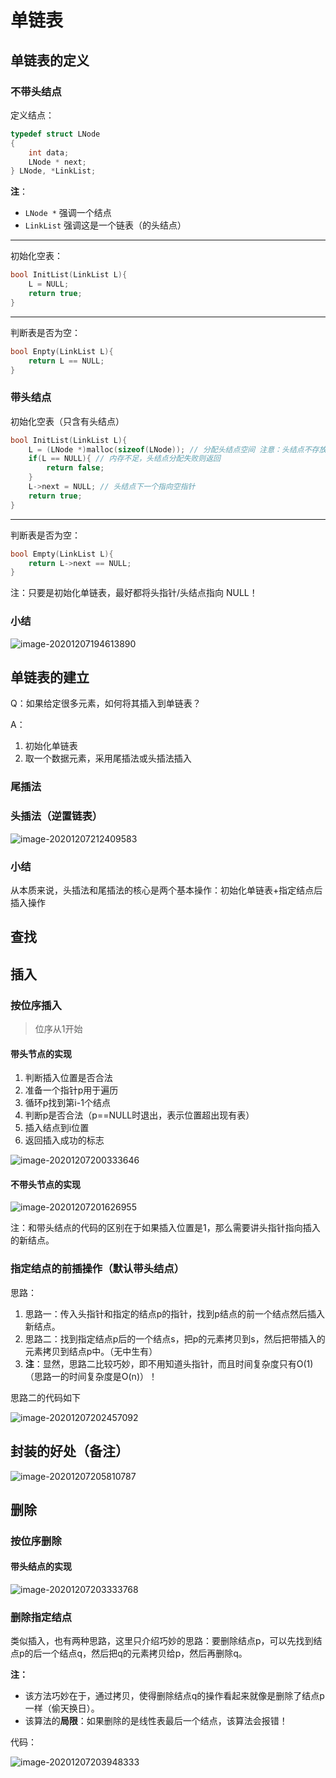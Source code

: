 # 单链表

## 单链表的定义

### 不带头结点

定义结点：

```c
typedef struct LNode
{
    int data;
    LNode * next;
} LNode, *LinkList; 
```

**注**：

- `LNode *` 强调一个结点
- `LinkList` 强调这是一个链表（的头结点）



---

初始化空表：

```c
bool InitList(LinkList L){
    L = NULL;
    return true;
}
```



---

判断表是否为空：

```c
bool Enpty(LinkList L){
    return L == NULL;
}
```



### 带头结点

初始化空表（只含有头结点）

```c
bool InitList(LinkList L){
    L = (LNode *)malloc(sizeof(LNode)); // 分配头结点空间 注意：头结点不存放数据 
	if(L == NULL){ // 内存不足，头结点分配失败则返回
        return false;
    }
    L->next = NULL; // 头结点下一个指向空指针
    return true;
}
```



---

判断表是否为空：

```c
bool Empty(LinkList L){
    return L->next == NULL;
}
```



注：只要是初始化单链表，最好都将头指针/头结点指向 NULL！

### 小结

![image-20201207194613890](https://gitee.com/llillz/images/raw/master/image-20201207194613890.png)



## 单链表的建立

Q：如果给定很多元素，如何将其插入到单链表？

A：

1. 初始化单链表
2. 取一个数据元素，采用尾插法或头插法插入

### 尾插法



### 头插法（逆置链表）

![image-20201207212409583](https://gitee.com/llillz/images/raw/master/image-20201207212409583.png)

### 小结

从本质来说，头插法和尾插法的核心是两个基本操作：初始化单链表+指定结点后插入操作

## 查找

## 插入

### 按位序插入

> 位序从1开始

#### 带头节点的实现

1. 判断插入位置是否合法
2. 准备一个指针p用于遍历
3. 循环p找到第i-1个结点
4. 判断p是否合法（p==NULL时退出，表示位置超出现有表）
5. 插入结点到i位置
6. 返回插入成功的标志

![image-20201207200333646](https://gitee.com/llillz/images/raw/master/image-20201207200333646.png)



#### 不带头节点的实现

![image-20201207201626955](https://gitee.com/llillz/images/raw/master/image-20201207201626955.png)

注：和带头结点的代码的区别在于如果插入位置是1，那么需要讲头指针指向插入的新结点。

### 指定结点的前插操作（默认带头结点）

思路：

1. 思路一：传入头指针和指定的结点p的指针，找到p结点的前一个结点然后插入新结点。
2. 思路二：找到指定结点p后的一个结点s，把p的元素拷贝到s，然后把带插入的元素拷贝到结点p中。（无中生有）
3. **注**：显然，思路二比较巧妙，即不用知道头指针，而且时间复杂度只有O(1)（思路一的时间复杂度是O(n)）！



思路二的代码如下

![image-20201207202457092](https://gitee.com/llillz/images/raw/master/image-20201207202457092.png)



## 封装的好处（备注）

![image-20201207205810787](https://gitee.com/llillz/images/raw/master/image-20201207205810787.png)



## 删除

### 按位序删除

#### 带头结点的实现

![image-20201207203333768](https://gitee.com/llillz/images/raw/master/image-20201207203333768.png)

### 删除指定结点

类似插入，也有两种思路，这里只介绍巧妙的思路：要删除结点p，可以先找到结点p的后一个结点q，然后把q的元素拷贝给p，然后再删除q。

**注：**

- 该方法巧妙在于，通过拷贝，使得删除结点q的操作看起来就像是删除了结点p一样（偷天换日）。
- 该算法的**局限**：如果删除的是线性表最后一个结点，该算法会报错！



代码：

![image-20201207203948333](https://gitee.com/llillz/images/raw/master/image-20201207203948333.png)

